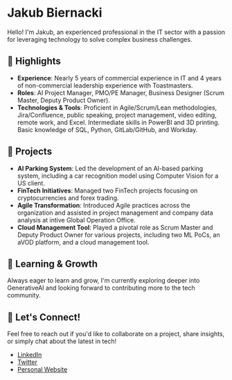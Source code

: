 # Jakub Biernacki

Hello! I'm Jakub, an experienced professional in the IT sector with a passion for leveraging technology to solve complex business challenges.

## 🌟 **Highlights**

- **Experience**: Nearly 5 years of commercial experience in IT and 4 years of non-commercial leadership experience with Toastmasters.
- **Roles**: AI Project Manager, PMO/PE Manager, Business Designer (Scrum Master, Deputy Product Owner).
- **Technologies & Tools**: Proficient in Agile/Scrum/Lean methodologies, Jira/Confluence, public speaking, project management, video editing, remote work, and Excel. Intermediate skills in PowerBI and 3D printing. Basic knowledge of SQL, Python, GitLab/GitHub, and Workday.

## 🚀 **Projects**

- **AI Parking System**: Led the development of an AI-based parking system, including a car recognition model using Computer Vision for a US client.
- **FinTech Initiatives**: Managed two FinTech projects focusing on cryptocurrencies and forex trading.
- **Agile Transformation**: Introduced Agile practices across the organization and assisted in project management and company data analysis at intive Global Operation Office.
- **Cloud Management Tool**: Played a pivotal role as Scrum Master and Deputy Product Owner for various projects, including two ML PoCs, an aVOD platform, and a cloud management tool.

## 🌱 **Learning & Growth**

Always eager to learn and grow, I'm currently exploring deeper into GenerativeAI and looking forward to contributing more to the tech community.

## 🤝 **Let's Connect!**

Feel free to reach out if you'd like to collaborate on a project, share insights, or simply chat about the latest in tech!

- [LinkedIn](#Your_LinkedIn_Profile_Link)
- [Twitter](#Your_Twitter_Profile_Link)
- [Personal Website](#Your_Personal_Website_Link)

